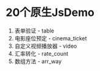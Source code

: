 # 20个原生JsDemo

1. 表单验证 - table
2. 电影座位预定 - cinema_ticket
3. 自定义视频播放器 - video
4. 汇率转化 - rate_count
5. 数组方法 - arr_way